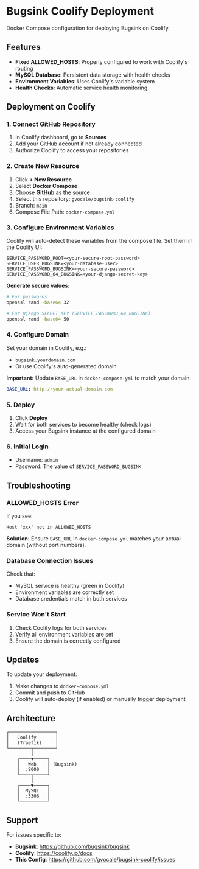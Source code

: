 # Bugsink Coolify Deployment

Docker Compose configuration for deploying Bugsink on Coolify.

## Features

- **Fixed ALLOWED_HOSTS**: Properly configured to work with Coolify's routing
- **MySQL Database**: Persistent data storage with health checks
- **Environment Variables**: Uses Coolify's variable system
- **Health Checks**: Automatic service health monitoring

## Deployment on Coolify

### 1. Connect GitHub Repository

1. In Coolify dashboard, go to **Sources**
2. Add your GitHub account if not already connected
3. Authorize Coolify to access your repositories

### 2. Create New Resource

1. Click **+ New Resource**
2. Select **Docker Compose**
3. Choose **GitHub** as the source
4. Select this repository: `gvocale/bugsink-coolify`
5. Branch: `main`
6. Compose File Path: `docker-compose.yml`

### 3. Configure Environment Variables

Coolify will auto-detect these variables from the compose file. Set them in the Coolify UI:

```env
SERVICE_PASSWORD_ROOT=<your-secure-root-password>
SERVICE_USER_BUGSINK=<your-database-user>
SERVICE_PASSWORD_BUGSINK=<your-secure-password>
SERVICE_PASSWORD_64_BUGSINK=<your-django-secret-key>
```

**Generate secure values:**

```bash
# For passwords
openssl rand -base64 32

# For Django SECRET_KEY (SERVICE_PASSWORD_64_BUGSINK)
openssl rand -base64 50
```

### 4. Configure Domain

Set your domain in Coolify, e.g.:

- `bugsink.yourdomain.com`
- Or use Coolify's auto-generated domain

**Important:** Update `BASE_URL` in `docker-compose.yml` to match your domain:

```yaml
BASE_URL: http://your-actual-domain.com
```

### 5. Deploy

1. Click **Deploy**
2. Wait for both services to become healthy (check logs)
3. Access your Bugsink instance at the configured domain

### 6. Initial Login

- Username: `admin`
- Password: The value of `SERVICE_PASSWORD_BUGSINK`

## Troubleshooting

### ALLOWED_HOSTS Error

If you see:

```
Host 'xxx' not in ALLOWED_HOSTS
```

**Solution:** Ensure `BASE_URL` in `docker-compose.yml` matches your actual domain (without port numbers).

### Database Connection Issues

Check that:

- MySQL service is healthy (green in Coolify)
- Environment variables are correctly set
- Database credentials match in both services

### Service Won't Start

1. Check Coolify logs for both services
2. Verify all environment variables are set
3. Ensure the domain is correctly configured

## Updates

To update your deployment:

1. Make changes to `docker-compose.yml`
2. Commit and push to GitHub
3. Coolify will auto-deploy (if enabled) or manually trigger deployment

## Architecture

```
┌─────────────────┐
│   Coolify       │
│   (Traefik)     │
└────────┬────────┘
         │
    ┌────▼─────┐
    │   Web    │ (Bugsink)
    │  :8000   │
    └────┬─────┘
         │
    ┌────▼─────┐
    │  MySQL   │
    │  :3306   │
    └──────────┘
```

## Support

For issues specific to:

- **Bugsink**: https://github.com/bugsink/bugsink
- **Coolify**: https://coolify.io/docs
- **This Config**: https://github.com/gvocale/bugsink-coolify/issues
